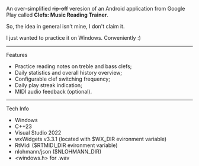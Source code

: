 An over-simplified ~~rip-off~~ veresion of an Android application from Google Play called **Clefs: Music Reading Trainer**.

So, the idea in general isn't mine, I don't claim it.

I just wanted to practice it on Windows. Conveniently :)

---

Features
- Practice reading notes on treble and bass clefs;
- Daily statistics and overall history overview;
- Configurable clef switching frequency;
- Daily play streak indication;
- MIDI audio feedback (optional).

---

Tech Info
- Windows
- C++23
- Visual Studio 2022
- wxWidgets v3.3.1 (located with $WX_DIR evironment variable)
- RtMidi ($RTMIDI_DIR evironment variable)
- nlohmann/json ($NLOHMANN_DIR)
- <windows.h> for .wav
